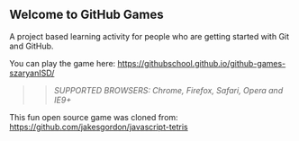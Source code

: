 ## Welcome to GitHub Games

A project based learning activity for people who are getting started with Git and GitHub.

You can play the game here: https://githubschool.github.io/github-games-szaryanISD/

>> _*SUPPORTED BROWSERS*: Chrome, Firefox, Safari, Opera and IE9+_

This fun open source game was cloned from: https://github.com/jakesgordon/javascript-tetris
